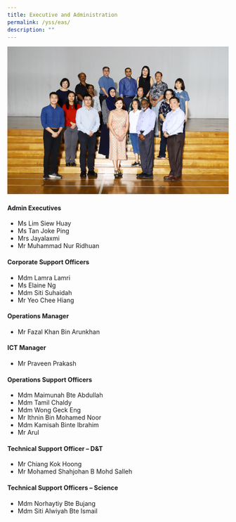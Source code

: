 ```yaml
---
title: Executive and Administration
permalink: /yss/eas/
description: ""
---
```

![](/images/YSS/eas_2023.png)

#### Admin Executives

*   Ms Lim Siew Huay
*   Ms Tan Joke Ping
*   Mrs Jayalaxmi
*   Mr Muhammad Nur Ridhuan


#### Corporate Support Officers

*   Mdm Lamra Lamri
*   Ms Elaine Ng
*   Mdm Siti Suhaidah
*   Mr Yeo Chee Hiang

  

#### Operations Manager

*   Mr Fazal Khan Bin Arunkhan

  

#### ICT Manager

*   Mr Praveen Prakash

  

#### Operations Support Officers

*   Mdm Maimunah Bte Abdullah
*   Mdm Tamil Chaldy
*   Mdm Wong Geck Eng
*   Mr Ithnin Bin Mohamed Noor
*   Mdm Kamisah Binte Ibrahim
*   Mr Arul

  

#### Technical Support Officer – D&amp;T

*   Mr Chiang Kok Hoong
*   Mr Mohamed Shahjohan B Mohd Salleh

  

#### Technical Support Officers – Science

*   Mdm Norhaytiy Bte Bujang
*   Mdm Siti Alwiyah Bte Ismail